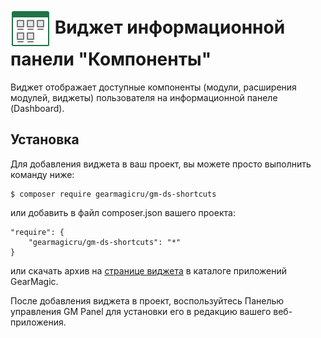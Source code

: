 # <img src="https://raw.githubusercontent.com/gearmagicru/gm-ds-shortcuts/refs/heads/master/assets/images/icon.svg" width="64px" height="64px" align="absmiddle"> Виджет информационной панели "Компоненты"

Виджет отображает доступные компоненты (модули, расширения модулей, виджеты) пользователя на информационной панеле (Dashboard).

## Установка

Для добавления виджета в ваш проект, вы можете просто выполнить команду ниже:

```
$ composer require gearmagicru/gm-ds-shortcuts
```

или добавить в файл composer.json вашего проекта:
```
"require": {
    "gearmagicru/gm-ds-shortcuts": "*"
}
```
или скачать архив на [странице виджета](https://apps.gearmagic.ru/component/gm-ds-shortcuts) в каталоге приложений GearMagic.

После добавления виджета в проект, воспользуйтесь Панелью управления GM Panel для установки его в редакцию вашего веб-приложения.
